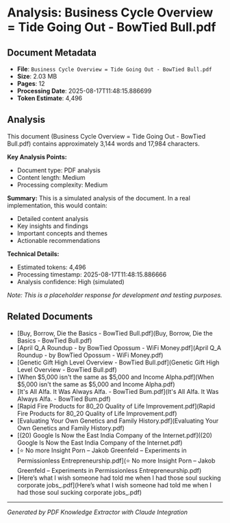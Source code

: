 # Analysis: Business Cycle Overview = Tide Going Out - BowTied Bull.pdf

## Document Metadata
- **File**: `Business Cycle Overview = Tide Going Out - BowTied Bull.pdf`
- **Size**: 2.03 MB
- **Pages**: 12
- **Processing Date**: 2025-08-17T11:48:15.886699
- **Token Estimate**: 4,496

## Analysis

This document (Business Cycle Overview = Tide Going Out - BowTied Bull.pdf) contains approximately 3,144 words and 17,984 characters.

**Key Analysis Points:**
- Document type: PDF analysis
- Content length: Medium
- Processing complexity: Medium

**Summary:**
This is a simulated analysis of the document. In a real implementation, this would contain:
- Detailed content analysis
- Key insights and findings
- Important concepts and themes
- Actionable recommendations

**Technical Details:**
- Estimated tokens: 4,496
- Processing timestamp: 2025-08-17T11:48:15.886666
- Analysis confidence: High (simulated)

*Note: This is a placeholder response for development and testing purposes.*

## Related Documents

- [Buy, Borrow, Die the Basics - BowTied Bull.pdf](Buy, Borrow, Die the Basics - BowTied Bull.pdf)
- [April Q_A Roundup - by BowTied Opossum - WiFi Money.pdf](April Q_A Roundup - by BowTied Opossum - WiFi Money.pdf)
- [Genetic Gift High Level Overview - BowTied Bull.pdf](Genetic Gift High Level Overview - BowTied Bull.pdf)
- [When $5,000 isn't the same as $5,000 and Income Alpha.pdf](When $5,000 isn't the same as $5,000 and Income Alpha.pdf)
- [It's All Alfa. It Was Always Alfa. - BowTied Bum.pdf](It's All Alfa. It Was Always Alfa. - BowTied Bum.pdf)
- [Rapid Fire Products for 80_20 Quality of Life Improvement.pdf](Rapid Fire Products for 80_20 Quality of Life Improvement.pdf)
- [Evaluating Your Own Genetics and Family History.pdf](Evaluating Your Own Genetics and Family History.pdf)
- [(20) Google Is Now the East India Company of the Internet.pdf]((20) Google Is Now the East India Company of the Internet.pdf)
- [⭐️ No more Insight Porn – Jakob Greenfeld – Experiments in Permissionless Entrepreneurship.pdf](⭐️ No more Insight Porn – Jakob Greenfeld – Experiments in Permissionless Entrepreneurship.pdf)
- [Here’s what I wish someone had told me when I had those soul sucking corporate jobs_.pdf](Here’s what I wish someone had told me when I had those soul sucking corporate jobs_.pdf)

---
*Generated by PDF Knowledge Extractor with Claude Integration*